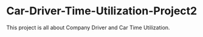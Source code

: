 # Car-Driver-Time-Utilization-Project2
 This project is all about Company Driver and Car Time Utilization.
